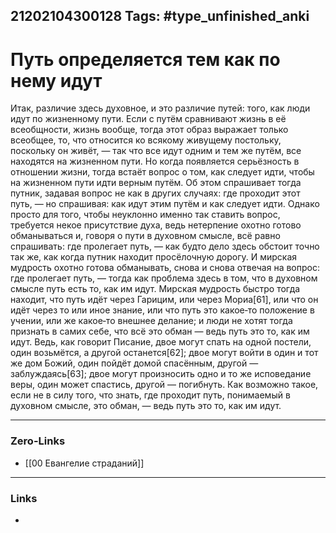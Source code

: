 21202104300128
Tags: #type_unfinished_anki 
---
# Путь определяется тем как по нему идут

Итак, различие здесь духовное, и это различие путей: того, как люди идут по жизненному пути. Если с путём сравнивают жизнь в её всеобщности, жизнь вообще, тогда этот образ выражает только всеобщее, то, что относится ко всякому живущему постольку, поскольку он живёт, — так что все идут одним и тем же путём, все находятся на жизненном пути. Но когда появляется серьёзность в отношении жизни, тогда встаёт вопрос о том, как следует идти, чтобы на жизненном пути идти верным путём. Об этом спрашивает тогда путник, задавая вопрос не как в других случаях: где проходит этот путь, — но спрашивая: как идут этим путём и как следует идти. Однако просто для того, чтобы неуклонно именно так ставить вопрос, требуется некое присутствие духа, ведь нетерпение охотно готово обманываться и, говоря о пути в духовном смысле, всё равно спрашивать: где пролегает путь, — как будто дело здесь обстоит точно так же, как когда путник находит просёлочную дорогу. И мирская мудрость охотно готова обманывать, снова и снова отвечая на вопрос: где пролегает путь, — тогда как проблема здесь в том, что в духовном смысле путь есть то, как им идут. Мирская мудрость быстро тогда находит, что путь идёт через Гарицим, или через Мориа[61], или что он идёт через то или иное знание, или что путь это какое‑то положение в учении, или же какое‑то внешнее делание; и люди не хотят тогда признать в самих себе, что всё это обман — ведь путь это то, как им идут. Ведь, как говорит Писание, двое могут спать на одной постели, один возьмётся, а другой останется[62]; двое могут войти в один и тот же дом Божий, один пойдёт домой спасённым, другой — заблуждаясь[63]; двое могут произносить одно и то же исповедание веры, один может спастись, другой — погибнуть. Как возможно такое, если не в силу того, что знать, где проходит путь, понимаемый в духовном смысле, это обман, — ведь путь это то, как им идут.

---
### Zero-Links
- [[00 Евангелие страданий]]
---
### Links
-